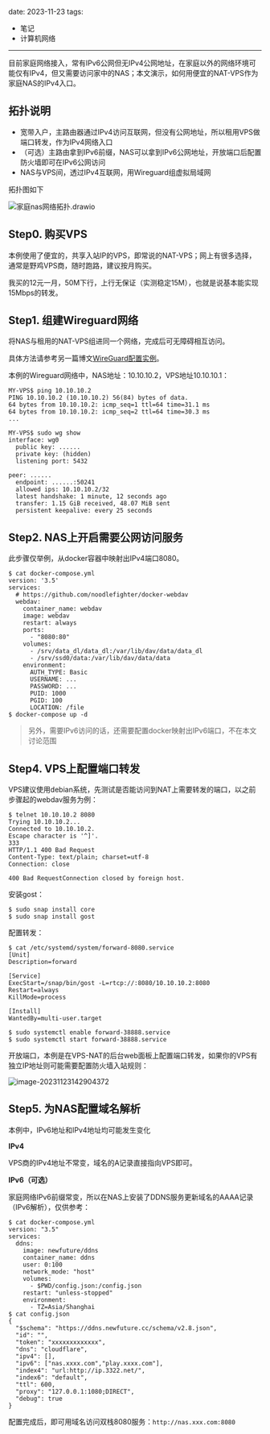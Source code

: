 

date: 2023-11-23
tags: 

- 笔记
- 计算机网络

---

目前家庭网络接入，常有IPv6公网但无IPv4公网地址，在家庭以外的网络环境可能仅有IPv4，但又需要访问家中的NAS；本文演示，如何用便宜的NAT-VPS作为家庭NAS的IPv4入口。

<!-- more -->

## 拓扑说明

- 宽带入户，主路由器通过IPv4访问互联网，但没有公网地址，所以租用VPS做端口转发，作为IPv4网络入口
- （可选）主路由拿到IPv6前缀，NAS可以拿到IPv6公网地址，开放端口后配置防火墙即可在IPv6公网访问
- NAS与VPS间，透过IPv4互联网，用Wireguard组虚拟局域网

拓扑图如下

![家庭nas网络拓扑.drawio](_assets/将VPS作为家庭NAS的IPv4入口/家庭nas网络拓扑.drawio.png)



## Step0. 购买VPS

本例使用了便宜的，共享入站IP的VPS，即常说的NAT-VPS；网上有很多选择，通常是野鸡VPS商，随时跑路，建议按月购买。

我买的12元一月，50M下行，上行无保证（实测稳定15M），也就是说基本能实现15Mbps的转发。



## Step1. 组建Wireguard网络

将NAS与租用的NAT-VPS组进同一个网络，完成后可无障碍相互访问。

具体方法请参考另一篇博文[WireGuard配置实例](https://noodlefighter.com/posts/8610/)。

本例的Wireguard网络中，NAS地址：10.10.10.2，VPS地址10.10.10.1：

```
MY-VPS$ ping 10.10.10.2
PING 10.10.10.2 (10.10.10.2) 56(84) bytes of data.
64 bytes from 10.10.10.2: icmp_seq=1 ttl=64 time=31.1 ms
64 bytes from 10.10.10.2: icmp_seq=2 ttl=64 time=30.3 ms
...

MY-VPS$ sudo wg show
interface: wg0
  public key: ......
  private key: (hidden)
  listening port: 5432

peer: ......
  endpoint: ......:50241
  allowed ips: 10.10.10.2/32
  latest handshake: 1 minute, 12 seconds ago
  transfer: 1.15 GiB received, 48.07 MiB sent
  persistent keepalive: every 25 seconds
```



## Step2.  NAS上开启需要公网访问服务

此步骤仅举例，从docker容器中映射出IPv4端口8080。

```
$ cat docker-compose.yml
version: '3.5'
services:
  # https://github.com/noodlefighter/docker-webdav
  webdav:
    container_name: webdav
    image: webdav
    restart: always
    ports:
      - "8080:80"
    volumes:
      - /srv/data_dl/data_dl:/var/lib/dav/data/data_dl
      - /srv/ssd0/data:/var/lib/dav/data/data
    environment:
      AUTH_TYPE: Basic
      USERNAME: ...
      PASSWORD: ...
      PUID: 1000
      PGID: 100
      LOCATION: /file
$ docker-compose up -d
```

> 另外，需要IPv6访问的话，还需要配置docker映射出IPv6端口，不在本文讨论范围

## Step4. VPS上配置端口转发

VPS建议使用debian系统，先测试是否能访问到NAT上需要转发的端口，以之前步骤起的webdav服务为例：

```
$ telnet 10.10.10.2 8080
Trying 10.10.10.2...
Connected to 10.10.10.2.
Escape character is '^]'.
333
HTTP/1.1 400 Bad Request
Content-Type: text/plain; charset=utf-8
Connection: close

400 Bad RequestConnection closed by foreign host.
```

安装gost：

```
$ sudo snap install core
$ sudo snap install gost
```

配置转发：

```
$ cat /etc/systemd/system/forward-8080.service
[Unit]
Description=forward

[Service]
ExecStart=/snap/bin/gost -L=rtcp://:8080/10.10.10.2:8080
Restart=always
KillMode=process

[Install]
WantedBy=multi-user.target

$ sudo systemctl enable forward-38888.service
$ sudo systemctl start forward-38888.service
```

开放端口，本例是在VPS-NAT的后台web面板上配置端口转发，如果你的VPS有独立IP地址则可能需要配置防火墙入站规则：

![image-20231123142904372](_assets/将VPS作为家庭NAS的IPv4入口/image-20231123142904372.png)



## Step5. 为NAS配置域名解析

本例中，IPv6地址和IPv4地址均可能发生变化

**IPv4**

VPS商的IPv4地址不常变，域名的A记录直接指向VPS即可。

**IPv6（可选）**

家庭网络IPv6前缀常变，所以在NAS上安装了DDNS服务更新域名的AAAA记录（IPv6解析），仅供参考：

```
$ cat docker-compose.yml
version: "3.5"
services:
  ddns:
    image: newfuture/ddns
    container_name: ddns
    user: 0:100
    network_mode: "host"
    volumes:
      - $PWD/config.json:/config.json
    restart: "unless-stopped"
    environment:
      - TZ=Asia/Shanghai
$ cat config.json
{
  "$schema": "https://ddns.newfuture.cc/schema/v2.8.json",
  "id": "",
  "token": "xxxxxxxxxxxxx",
  "dns": "cloudflare",
  "ipv4": [],
  "ipv6": ["nas.xxxx.com","play.xxxx.com"],
  "index4": "url:http://ip.3322.net/",
  "index6": "default",
  "ttl": 600,
  "proxy": "127.0.0.1:1080;DIRECT",
  "debug": true
}
```

配置完成后，即可用域名访问双栈8080服务：`http://nas.xxx.com:8080`

